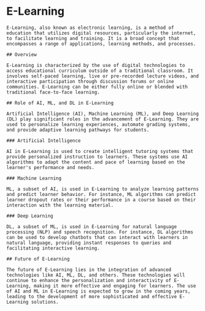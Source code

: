 # E-Learning

    E-Learning, also known as electronic learning, is a method of education that utilizes digital resources, particularly the internet, to facilitate learning and training. It is a broad concept that encompasses a range of applications, learning methods, and processes.

    ## Overview

    E-Learning is characterized by the use of digital technologies to access educational curriculum outside of a traditional classroom. It involves self-paced learning, live or pre-recorded lecture videos, and interactive participation through discussion forums or online communities. E-Learning can be either fully online or blended with traditional face-to-face learning.

    ## Role of AI, ML, and DL in E-Learning

    Artificial Intelligence (AI), Machine Learning (ML), and Deep Learning (DL) play significant roles in the advancement of E-Learning. They are used to personalize learning experiences, automate grading systems, and provide adaptive learning pathways for students.

    ### Artificial Intelligence

    AI in E-Learning is used to create intelligent tutoring systems that provide personalized instruction to learners. These systems use AI algorithms to adapt the content and pace of learning based on the learner's performance and needs.

    ### Machine Learning

    ML, a subset of AI, is used in E-Learning to analyze learning patterns and predict learner behavior. For instance, ML algorithms can predict learner dropout rates or their performance in a course based on their interaction with the learning material.

    ### Deep Learning

    DL, a subset of ML, is used in E-Learning for natural language processing (NLP) and speech recognition. For instance, DL algorithms can be used to develop chatbots that can interact with learners in natural language, providing instant responses to queries and facilitating interactive learning.

    ## Future of E-Learning

    The future of E-Learning lies in the integration of advanced technologies like AI, ML, DL, and others. These technologies will continue to enhance the personalization and interactivity of E-Learning, making it more effective and engaging for learners. The use of AI and ML in E-Learning is expected to grow in the coming years, leading to the development of more sophisticated and effective E-Learning solutions.
